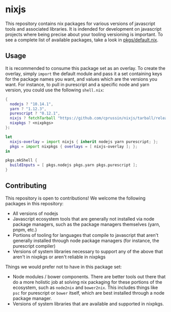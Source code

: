 # nixjs

This repository contains nix packages for various versions of javascript tools
and associated libraries.  It is indended for development on javascript projects
where being precise about your tooling versioning is important.  To see a
complete list of available packages, take a look in
[pkgs/default.nix](pkgs/default.nix).

## Usage

It is recommended to consume this package set as an overlay.  To create the
overlay, simply `import` the default module and pass it a set containing keys
for the package names you want, and values which are the versions you want.  For
instance, to pull in purescript and a specific node and yarn version, you could
use the following `shell.nix`:

```nix
{
  nodejs ? "10.14.1",
  yarn ? "1.12.3",
  purescript ? "0.12.1",
  nixjs ? fetchTarball "https://github.com/cprussin/nixjs/tarball/release-19.03",
  nixpkgs ? <nixpkgs>
}:

let
  nixjs-overlay = import nixjs { inherit nodejs yarn purescript; };
  pkgs = import nixpkgs { overlays = [ nixjs-overlay ]; };
in

pkgs.mkShell {
  buildInputs = [ pkgs.nodejs pkgs.yarn pkgs.purescript ];
}
```

## Contributing

This repository is open to contributions!  We welcome the following packages in
this repository:

- All versions of nodejs
- Javascript ecosystem tools that are generally not installed via node package
  managers, such as the package managers themselves (yarn, pnpm, etc.)
- Portions of tooling for languages that compile to javascript that aren't
  generally installed through node package managers (for instance, the
  purescript compiler)
- Versions of system libraries necessary to support any of the above that aren't
  in nixpkgs or aren't reliable in nixpkgs

Things we would prefer not to have in this package set:

- Node modules / bower components.  There are better tools out there that do a
  more holistic job at solving nix packaging for these portions of the
  ecosystem, such as `node2nix` and `bower2nix`.  This includes things like
  `psc` for purescript or `bower` itself, which are best installed through a
  node package manager.
- Versions of system libraries that are available and supported in nixpkgs.
